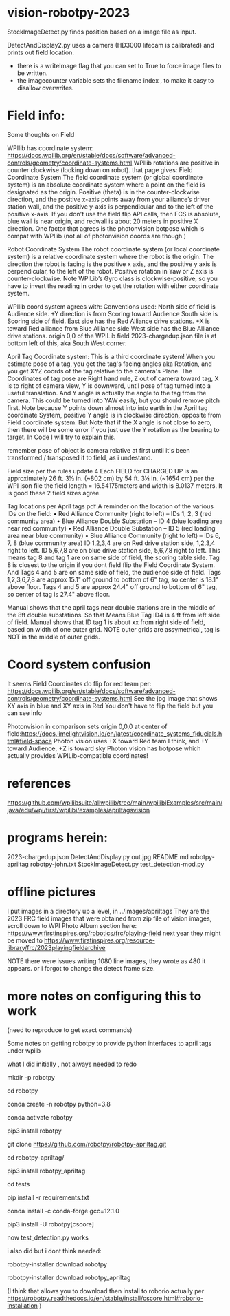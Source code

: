 # vision-robotpy-2023

StockImageDetect.py finds position based on a image file as input.

DetectAndDisplay2.py uses a camera (HD3000 lifecam is calibrated) and prints out field location.
  - there is a writeImage flag that you can set to True to force image files to be written.
  - the imagecounter variable sets the filename index , to make it easy to disallow overwrites.

# Field info:

Some thoughts on Field

WPIlib has coordinate system:
https://docs.wpilib.org/en/stable/docs/software/advanced-controls/geometry/coordinate-systems.html
WPIlib rotations are positive in counter clockwise (looking down on robot).
that page gives: 
Field Coordinate System
The field coordinate system (or global coordinate system) is an absolute coordinate system where a point on the field is designated as the origin. Positive 
 (theta) is in the counter-clockwise direction, and the positive x-axis points away from your alliance’s driver station wall, and the positive y-axis is perpendicular and to the left of the positive x-axis.
If you don't use the field flip API calls, then FCS is absolute, blue wall is near origin, and redwall is about 20 meters in positive X direction.  One factor that agrees is the photonvision botpose which is compat with WPIlib (not all of photonvision coords are though.)

Robot Coordinate System
The robot coordinate system (or local coordinate system) is a relative coordinate system where the robot is the origin. The direction the robot is facing is the positive x axis, and the positive y axis is perpendicular, to the left of the robot. Positive rotation in Yaw or Z axis is counter-clockwise.
Note WPILib’s Gyro class is clockwise-positive, so you have to invert the reading in order to get the rotation with either coordinate system.

WPIlib coord system agrees with:
Conventions used:
North side of field is Audience side. +Y direction is from Scoring toward Audience 
South side is Scoring side of field. 
East side has the Red Alliance drive stations. +X is toward Red alliance from Blue Alliance side
West side has the Blue Alliance drive stations.
origin 0,0 of the WPILib field 2023-chargedup.json file is at bottom left of this, aka South West corner.

April Tag Coordinate system: This is a third coordinate system! 
When you estimate pose of a tag, you get the tag's facing angles aka Rotation, and you get XYZ coords of the tag relative to the camera's Plane.
The Coordinates of tag pose are Right hand rule, Z out of camera toward tag, X is to right of camera view, Y is downward, until pose of tag turned into a useful translation.
And Y angle is actually the angle to the tag from the camera. This could be turned into YAW easily, but you should remove pitch first.
Note because Y points down almost into into earth in the April tag coordinate System, positive Y angle is in clockwise direction, opposite from Field coordinate system. But Note that if the X angle is not close to zero, then there will be some error if you just use the Y rotation as the bearing to target. In Code I will try to explain this.

remember pose of object is camera relative at first until it's been transformed / transposed it to field, as i undestand.

Field size 
per the rules update 4
Each FIELD for CHARGED UP is an approximately 26 ft. 3½ in. (~802 cm) by 54 ft. 3¼ in. (~1654 cm)
per the WPI json file the field length = 16.54175meters and width is 8.0137 meters.
It is good these 2 field sizes agree.

Tag locations per April tags pdf
A reminder on the location of the various IDs on the field:
• Red Alliance Community (right to left) – IDs 1, 2, 3 (red community area)
• Blue Alliance Double Substation – ID 4  (blue loading area near red community)
• Red Alliance Double Substation – ID 5 (red loading area near blue community)
• Blue Alliance Community (right to left) – IDs 6, 7, 8 (blue community area)
ID 1,2,3,4 are on Red drive station side,  1,2,3,4 right to left.
ID 5,6,7,8 are on blue drive station side,  5,6,7,8 right to left.
This means tag 8 and tag 1 are on same side of field, the scoring table side.
Tag 8 is closest to the origin if you dont field flip the Field Coordinate System.
And Tags 4 and 5 are on same side of field, the audience side of field.
Tags 1,2,3,6,7,8 are approx 15.1" off ground to bottom of 6" tag, so center is 18.1" above floor.
Tags 4 and 5 are approx 24.4" off ground to bottom of 6" tag, so center of tag is 27.4" above floor.

Manual shows that the april tags near double stations are in the middle of the 8ft double substations.
So that Means Blue Tag ID4 is 4 ft from left side of field.
Manual shows that ID tag 1 is about xx from right side of field, based on width of one outer grid. 
NOTE outer grids are assymetrical, tag is NOT in the middle of outer grids.

# Coord system confusion


It seems Field Coordinates do flip for red team per:
https://docs.wpilib.org/en/stable/docs/software/advanced-controls/geometry/coordinate-systems.html 
See the jpg image that shows XY axis in blue and XY axis in Red
You don't have to flip the field but you can see info 

Photonvision in comparison sets origin 0,0,0 at center of field:https://docs.limelightvision.io/en/latest/coordinate_systems_fiducials.html#field-space
Photon vision uses +X toward Red team I think, and +Y toward Audience, +Z is toward sky
Photon vision has botpose which actually provides WPILib-compatible coordinates!


# references

https://github.com/wpilibsuite/allwpilib/tree/main/wpilibjExamples/src/main/java/edu/wpi/first/wpilibj/examples/apriltagsvision

# programs herein:

2023-chargedup.json
DetectAndDisplay.py
out.jpg
README.md
robotpy-apriltag
robotpy-john.txt
StockImageDetect.py
test_detection-mod.py

# offline pictures

I put images in a directory up a level, in ../images/apriltags 
They are the 2023 FRC field images that were obtained from zip file 
 of vision images, scroll down to WPI Photo Album section here: https://www.firstinspires.org/robotics/frc/playing-field
 next year they might be moved to https://www.firstinspires.org/resource-library/frc/2023playingfieldarchive


NOTE there were issues writing 1080 line images, they wrote as 480 it appears.
or i forgot to change the detect frame size.

# more notes on configuring this to work
(need to reproduce to get exact commands)

Some notes on getting robotpy to provide python interfaces to april tags under wpilb

what I did initially , not always needed to redo


mkdir -p robotpy

cd robotpy

conda create -n robotpy python=3.8

conda activate robotpy

pip3 install robotpy

git clone https://github.com/robotpy/robotpy-apriltag.git

cd robotpy-apriltag/

pip3 install robotpy_apriltag

cd tests

pip install -r requirements.txt

conda install -c conda-forge gcc=12.1.0

pip3 install -U robotpy[cscore]

now test_detection.py works


i also did but i dont think needed:

robotpy-installer download robotpy

robotpy-installer download robotpy_apriltag

(I think that allows you to download then install to roborio actually per https://robotpy.readthedocs.io/en/stable/install/cscore.html#roborio-installation ) 



